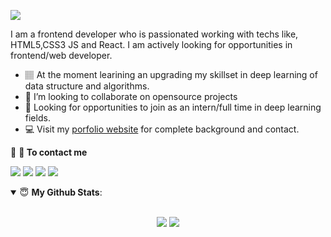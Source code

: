 


[<img src ="https://github.com/mesfint/mesfint/blob/master/Black20Technology20LinkedIn%20Banner.png">](https://mesfint.com)

<!--
**mesfint/mesfint** is a ✨ _special_ ✨ repository because its `README.md` (this file) appears on your GitHub profile.

Here are some ideas to get you started:

- 🔭 I’m currently working on ...
- 🌱 I’m currently learning ...
- 👯 I’m looking to collaborate on ...
- 🤔 I’m looking for help with ...
- 💬 Ask me about ...
- 📫 How to reach me: ...
- 😄 Pronouns: ...
- ⚡ Fun fact: ...
-->
I am a frontend developer who is passionated working with techs like, HTML5,CSS3 JS and React. I am actively looking for opportunities in frontend/web developer. 
- 🏽‍ At the moment learining an upgrading my skillset in deep learning of data structure and algorithms.
- 👯 I’m looking to collaborate on opensource projects 
- 🔭 Looking for opportunities to join as an intern/full time in deep learning fields.
 - 💻 Visit my [porfolio website](https://mesfint.com) for complete background and contact.

<summary>🤝 <b>💬 To contact me</b></summary>

[<img src ="https://img.shields.io/badge/portfolio-%23.svg?&style=for-the-badge&logo=&logoColor=white%22">](https://mesfint.com)
[<img src="https://img.shields.io/badge/twitter-%231DA1F2.svg?&style=for-the-badge&logo=twitter&logoColor=white" />](https://twitter.com/MesfinTe) 
[<img src="https://img.shields.io/badge/linkedin-%230077B5.svg?&style=for-the-badge&logo=linkedin&logoColor=white" />](https://www.linkedin.com/in/mesfin/)
[<img src = "https://img.shields.io/badge/instagram-%23E4405F.svg?&style=for-the-badge&logo=instagram&logoColor=white">](https://www.instagram.com/mesfint2020/)

<details open>
 <summary> 😇 <b>My Github Stats</b>: </summary>

<br>


<p align = "center">
  <img src = "https://github-readme-stats.vercel.app/api?username=mesfint&show_icons=true&theme=tokyonight&line_height=27">
  <img src = "https://github-readme-stats.vercel.app/api/top-langs/?username=mesfint&show=React,Typescript,JavaScript,html&theme=tokyonight">



 
</p>

</details>
